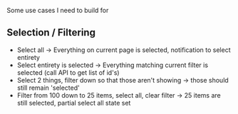 Some use cases I need to build for

## Selection / Filtering

- Select all
  -> Everything on current page is selected, notification to select entirety
- Select entirety is selected
  -> Everything matching current filter is selected (call API to get list of id's)
- Select 2 things, filter down so that those aren't showing
  -> those should still remain 'selected'
- Filter from 100 down to 25 items, select all, clear filter
  -> 25 items are still selected, partial select all state set
